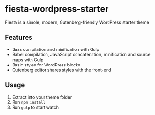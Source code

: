 # fiesta-wordpress-starter

Fiesta is a simole, modern, Gutenberg-friendly WordPress starter theme

## Features

* Sass compilation and minification with Gulp
* Babel compilation, JavaScript concatenation, minification and source maps with Gulp
* Basic styles for WordPress blocks
* Gutenberg editor shares styles with the front-end

## Usage

1. Extract into your theme folder
2. Run `npm install`
3. Run `gulp` to start watch
